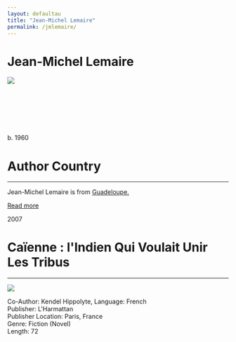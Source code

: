 ```yaml
---
layout: defaultau
title: "Jean-Michel Lemaire"
permalink: /jmlemaire/
---
```

<!-- partial:index.partial.html -->
<div class="content">
    <h1>Jean-Michel Lemaire</h1>
    <div class="quote">
        <div><img src="https://www.bedetheque.com/media/Photos/Photo_42568.jpg" class="logo"></div>
    </div>
    <div class="timeline">
        <div style="padding-bottom:100px;"></div>
        <div class="block">
            <div class="date right"><p class="right">b. 1960</p></div>
            <div class="dot"></div>
            <div class="left first">
            <div class="author_country">
                <h1>Author Country</h1><hr>
            <div class="aclocation"> <p>Jean-Michel Lemaire is from <a href="{{ site.baseurl }}/29">Guadeloupe.</a></p></div>
              <div class="acreadmore">   <a href="NA" target="_blank">Read more</a> </div>
            </div>
            </div>
        </div>
        <div class="block">
            <div class="date left"><p class="left">2007</p></div>
            <div class="dot"></div>
            <div class="right">
                <h1>Caïenne : l'Indien Qui Voulait Unir Les Tribus</h1><hr>
                <p><img src="https://static.fnac-static.com/multimedia/Images/FR/NR/72/13/1e/1971058/1540-1/tsp20221104064629/Caienne-l-indien-qui-voulait-unir-les-tribus.jpg"></p>
                <p>
		    Co-Author: Kendel Hippolyte,                 
		    Language: French<br>
                Publisher: L'Harmattan<br>
                Publisher Location: Paris, France<br>
                Genre: Fiction (Novel)<br>
                Length: 72<br>
                </p>
            </div>
        </div>
  <!-- partial -->
<script src='https://cdnjs.cloudflare.com/ajax/libs/jquery/3.1.1/jquery.min.js'></script><script  src="{{ site.baseurl }}/assets/js/authorscript.js"></script>